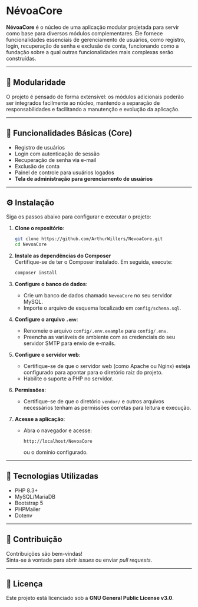 # NévoaCore

**NévoaCore** é o núcleo de uma aplicação modular projetada para servir como base para diversos módulos complementares. Ele fornece funcionalidades essenciais de gerenciamento de usuários, como registro, login, recuperação de senha e exclusão de conta, funcionando como a fundação sobre a qual outras funcionalidades mais complexas serão construídas.

---

## 🔌 Modularidade

O projeto é pensado de forma extensível: os módulos adicionais poderão ser integrados facilmente ao núcleo, mantendo a separação de responsabilidades e facilitando a manutenção e evolução da aplicação.

---

## 📌 Funcionalidades Básicas (Core)

- Registro de usuários  
- Login com autenticação de sessão  
- Recuperação de senha via e-mail  
- Exclusão de conta  
- Painel de controle para usuários logados  
- **Tela de administração para gerenciamento de usuários**  

---

## ⚙️ Instalação

Siga os passos abaixo para configurar e executar o projeto:

1. **Clone o repositório**:
   ```bash
   git clone https://github.com/ArthurWillers/NevoaCore.git
   cd NevoaCore
   ```

2. **Instale as dependências do Composer**  
   Certifique-se de ter o Composer instalado. Em seguida, execute:
   ```bash
   composer install
   ```

3. **Configure o banco de dados**:

   - Crie um banco de dados chamado `NevoaCore` no seu servidor MySQL.
   - Importe o arquivo de esquema localizado em `config/schema.sql`.

4. **Configure o arquivo `.env`**:

   - Renomeie o arquivo `config/.env.example` para `config/.env`.
   - Preencha as variáveis de ambiente com as credenciais do seu servidor SMTP para envio de e-mails.

5. **Configure o servidor web**:

   - Certifique-se de que o servidor web (como Apache ou Nginx) esteja configurado para apontar para o diretório raiz do projeto.
   - Habilite o suporte a PHP no servidor.

6. **Permissões**:

   - Certifique-se de que o diretório `vendor/` e outros arquivos necessários tenham as permissões corretas para leitura e execução.

7. **Acesse a aplicação**:

   - Abra o navegador e acesse:  
     ```
     http://localhost/NevoaCore
     ```
     ou o domínio configurado.

---

## 🧰 Tecnologias Utilizadas

- PHP 8.3+  
- MySQL/MariaDB  
- Bootstrap 5  
- PHPMailer  
- Dotenv  

---

## 🤝 Contribuição

Contribuições são bem-vindas!  
Sinta-se à vontade para abrir *issues* ou enviar *pull requests*.

---

## 📄 Licença

Este projeto está licenciado sob a **GNU General Public License v3.0**.

